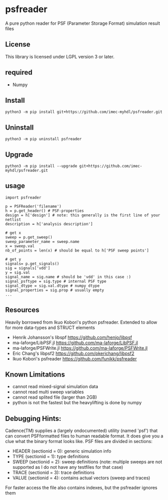 # psfreader
A pure python reader for PSF (Parameter Storage Format) simulation result files

## License
This library is licensed under LGPL version 3 or later.

## required
- Numpy

## Install
    python3 -m pip install git+https://github.com/imec-myhdl/psfreader.git

## Uninstall
    python3 -m pip uninstall psfreader
    
## Upgrade
    python3 -m pip install --upgrade git+https://github.com/imec-myhdl/psfreader.git

## usage
    import psfreader
    
    p = PSFReader('filename')
    h = p.get_header() # PSF-properties
    design = h['design'] # note: this generally is the first line of your netlist
    description = h['analysis description']
    
    # get x 
    sweep = p.get_sweep()       
    sweep_parameter_name = sweep.name
    x = sweep.val
    nb_of_points = len(x) # should be equal to h['PSF sweep points']

    # get y 
    signals= p.get_signals()
    sig = signals['vdd']
    y = sig.val
    signal_name = sig.name # should be 'vdd' in this case :)
    signal_psftype = sig.type # internal PSF type
    signal_dtype = sig.val.dtype # numpy dtype
    signal_properties = sig.prop # usually empty
    ...


## Resources
Heavily borrowed from Ikuo Kobori's python psfreader. Extended to allow for more data-types and STRUCT elements

- Henrik Johansson's libspf https://github.com/henjo/libpsf
- ma-laforge/LibPSF.jl https://github.com/ma-laforge/LibPSF.jl
- ma-laforge/PSFWrite.jl https://github.com/ma-laforge/PSFWrite.jl
- Eric Chang's libpsf2 https://github.com/pkerichang/libpsf2
- Ikuo Kobori's psfreader  https://github.com/funikk/psfreader

## Known Limitations
- cannot read mixed-signal simulation data
- cannot read multi sweep variables
- cannot read splited file (larger than 2GB)
- python is not the fastest but the heavylifting is done by numpy

## Debugging Hints:

Cadence(TM) supplies a (largely ondocumented) utility (named 'psf') that can convert PSFformatted files to human readable format. 
It does give you a clue what the binary format looks like. PSF files are divided in sections:

- HEADER (sectionid = 0): generic simulation info
- TYPE   (sectionid = 1): type definitions
- SWEEP  (sectionid = 2): sweep definitions (note: multiple sweeps are not supported as I do not have any testfiles for that case)
- TRACE  (sectionid = 3): trace definitions
- VALUE  (sectionid = 4): contains actual vectors (sweep and traces)

For faster access the file also contains indexes, but the psfreader ignores them
